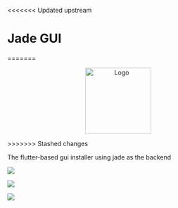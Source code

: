 <<<<<<< Updated upstream
# Jade GUI
=======
<p align="center">
  <a href="https://github.com/crystal-linux/todo/">
    <img src="https://getcryst.al/site/assets/other/logo.png" alt="Logo" width="150" height="150">
  </a>
</p>
>>>>>>> Stashed changes

The flutter-based gui installer using jade as the backend

![](https://git.tar.black/crystal/programs/jade_gui/-/raw/main/assets/mainpage.png)

![](https://git.tar.black/crystal/programs/jade_gui/-/raw/main/assets/sumarypage.png)

![](https://git.tar.black/crystal/programs/jade_gui/-/raw/main/assets/lastpage.png)